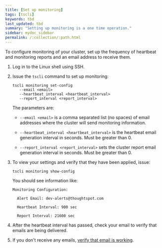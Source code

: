 ```yaml
---
title: [Set up monitoring]
tags: [tscli]
keywords: tbd
last_updated: tbd
summary: "Setting up monitoring is a one time operation."
sidebar: mydoc_sidebar
permalink: /:collection/:path.html
---
```

To configure monitoring of your cluster, set up the frequency of heartbeat and monitoring reports and an email address to receive them.

1. Log in to the Linux shell using SSH.
2. Issue the `tscli` command to set up monitoring:

    ```
    tscli monitoring set-config
       --email <email>
       --heartbeat_interval <heartbeat_interval>
       --report_interval <report_interval>
    ```

    The parameters are:

    -   `--email <email>` is a comma separated list (no spaces) of email addresses where the cluster will send monitoring information.

    -   `--heartbeat_interval <heartbeat_interval>` is the heartbeat email generation interval in seconds. Must be greater than 0.

    -   `--report_interval <report_interval>` sets the cluster report email generation interval in seconds. Must be greater than 0.

3. To view your settings and verify that they have been applied, issue:

    ```
    tscli monitoring show-config
    ```

    You should see information like:

    ```
    Monitoring Configuration:

      Alert Email: dev-alerts@thoughtspot.com

      Heartbeat Interval: 900 sec

      Report Interval: 21600 sec
    ```

4. After the heartbeat interval has passed, check your email to verify that emails are being delivered.
5. If you don't receive any emails, [verify that email is working](set-up-relay-host.html#verify-the-relay-with-an-email).
